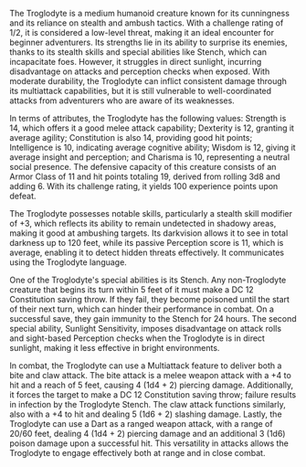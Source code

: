 The Troglodyte is a medium humanoid creature known for its cunningness and its reliance on stealth and ambush tactics. With a challenge rating of 1/2, it is considered a low-level threat, making it an ideal encounter for beginner adventurers. Its strengths lie in its ability to surprise its enemies, thanks to its stealth skills and special abilities like Stench, which can incapacitate foes. However, it struggles in direct sunlight, incurring disadvantage on attacks and perception checks when exposed. With moderate durability, the Troglodyte can inflict consistent damage through its multiattack capabilities, but it is still vulnerable to well-coordinated attacks from adventurers who are aware of its weaknesses.

In terms of attributes, the Troglodyte has the following values: Strength is 14, which offers it a good melee attack capability; Dexterity is 12, granting it average agility; Constitution is also 14, providing good hit points; Intelligence is 10, indicating average cognitive ability; Wisdom is 12, giving it average insight and perception; and Charisma is 10, representing a neutral social presence. The defensive capacity of this creature consists of an Armor Class of 11 and hit points totaling 19, derived from rolling 3d8 and adding 6. With its challenge rating, it yields 100 experience points upon defeat.

The Troglodyte possesses notable skills, particularly a stealth skill modifier of +3, which reflects its ability to remain undetected in shadowy areas, making it good at ambushing targets. Its darkvision allows it to see in total darkness up to 120 feet, while its passive Perception score is 11, which is average, enabling it to detect hidden threats effectively. It communicates using the Troglodyte language.

One of the Troglodyte's special abilities is its Stench. Any non-Troglodyte creature that begins its turn within 5 feet of it must make a DC 12 Constitution saving throw. If they fail, they become poisoned until the start of their next turn, which can hinder their performance in combat. On a successful save, they gain immunity to the Stench for 24 hours. The second special ability, Sunlight Sensitivity, imposes disadvantage on attack rolls and sight-based Perception checks when the Troglodyte is in direct sunlight, making it less effective in bright environments.

In combat, the Troglodyte can use a Multiattack feature to deliver both a bite and claw attack. The bite attack is a melee weapon attack with a +4 to hit and a reach of 5 feet, causing 4 (1d4 + 2) piercing damage. Additionally, it forces the target to make a DC 12 Constitution saving throw; failure results in infection by the Troglodyte Stench. The claw attack functions similarly, also with a +4 to hit and dealing 5 (1d6 + 2) slashing damage. Lastly, the Troglodyte can use a Dart as a ranged weapon attack, with a range of 20/60 feet, dealing 4 (1d4 + 2) piercing damage and an additional 3 (1d6) poison damage upon a successful hit. This versatility in attacks allows the Troglodyte to engage effectively both at range and in close combat.